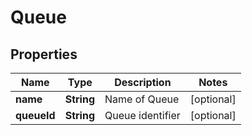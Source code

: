 

# Queue


## Properties

| Name | Type | Description | Notes |
|------------ | ------------- | ------------- | -------------|
|**name** | **String** | Name of Queue |  [optional] |
|**queueId** | **String** | Queue identifier |  [optional] |




